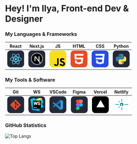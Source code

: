 # Hey! **I'm Ilya, Front-end Dev & Designer**

### My Languages & Frameworks

| React | Next.js | JS | HTML | CSS | Python |
|-----|-----|-----|-----|-----|-----|
| <img src="https://raw.githubusercontent.com/zenqst/zenqst/f4f4c892228babe5597276e09079bd2235e1e882/assets/React.svg" title="React"  alt="React Logo" width="55" height="55"/> |  <img src="https://raw.githubusercontent.com/zenqst/zenqst/f4f4c892228babe5597276e09079bd2235e1e882/assets/Next.svg" title="Next.js"  alt="Next.js Logo" width="55" height="55"/> |  <img src="https://raw.githubusercontent.com/zenqst/zenqst/f4f4c892228babe5597276e09079bd2235e1e882/assets/JS.svg" title="JavaScript" alt="JavaScript Logo" width="55" height="55"/> |  <img src="https://raw.githubusercontent.com/zenqst/zenqst/f4f4c892228babe5597276e09079bd2235e1e882/assets/Html.svg" title="HTML" alt="HTML Logo" width="55" height="55"/> | <img src="https://raw.githubusercontent.com/zenqst/zenqst/f4f4c892228babe5597276e09079bd2235e1e882/assets/CSS.svg" title="CSS" alt="CSS Logo" width="55" height="55"/> | <img src="https://raw.githubusercontent.com/zenqst/zenqst/f4f4c892228babe5597276e09079bd2235e1e882/assets/Python.svg" title="Python" alt="Python Logo" width="55" height="55"/> |

### My Tools & Software

| Git | WS | VSCode | Figma | Vercel | Netlify |
|-----|-----|-----|-----|-----|-----|
| <img src="https://raw.githubusercontent.com/zenqst/zenqst/f4f4c892228babe5597276e09079bd2235e1e882/assets/Git.svg" title="Git" alt="Git Logo" width="55" height="55"/> |  <img src="https://raw.githubusercontent.com/zenqst/zenqst/f4f4c892228babe5597276e09079bd2235e1e882/assets/WS.svg" title="WebStorm" alt="WebStorm Logo" width="55" height="55"/> |  <img src="https://raw.githubusercontent.com/zenqst/zenqst/f4f4c892228babe5597276e09079bd2235e1e882/assets/VSCode.svg" title="VSCode" alt="VSCode Logo" width="55" height="55"/> |  <img src="https://raw.githubusercontent.com/zenqst/zenqst/f4f4c892228babe5597276e09079bd2235e1e882/assets/Figma.svg" title="Figma" alt="Figma Logo" width="55" height="55"/> | <img src="https://raw.githubusercontent.com/zenqst/zenqst/f4f4c892228babe5597276e09079bd2235e1e882/assets/Vercel.svg" title="Vercel" alt="Vercel Logo" width="55" height="55"/> | <img src="https://raw.githubusercontent.com/zenqst/zenqst/f4f4c892228babe5597276e09079bd2235e1e882/assets/Netlify.svg" title="Netlify" alt="Netlify Logo" width="55" height="55"/> |

### GitHub Statistics
![Top Langs](https://github-readme-stats.vercel.app/api/top-langs/?username=zenqst&hide_progress=false&card_width=437&theme=dark&layout=compact)
